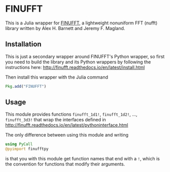 # FINUFFT

This is a Julia wrapper for [FINUFFT](https://github.com/ahbarnett/finufft), a lightweight nonuniform FFT (nufft) library written by Alex H. Barnett and Jeremy F. Magland.

## Installation

This is just a secondary wrapper around FINUFFT's Python wrapper, so first you need to build the library and its Python wrappers by following the instructions here: <http://finufft.readthedocs.io/en/latest/install.html>

Then install this wrapper with the Julia command
```julia
Pkg.add("FINUFFT")
```

## Usage

This module provides functions `finufft_1d1!`, `finufft_1d2!`, ..., `finufft_3d3!` that wrap the interfaces defined in <http://finufft.readthedocs.io/en/latest/pythoninterface.html>

The only difference between using this module and writing
```julia
using PyCall
@pyimport finufftpy
```
is that you with this module get function names that end with a `!`, which is the convention for functions that modify their arguments.